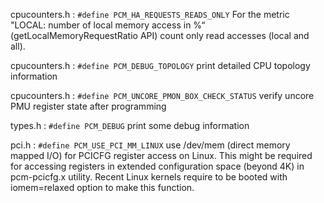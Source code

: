 cpucounters.h : `#define PCM_HA_REQUESTS_READS_ONLY`
For the metric "LOCAL: number of local memory access in %“ (getLocalMemoryRequestRatio API) count only read accesses (local and all).

cpucounters.h : `#define PCM_DEBUG_TOPOLOGY`
print detailed CPU topology information

cpucounters.h : `#define PCM_UNCORE_PMON_BOX_CHECK_STATUS`
verify uncore PMU register state after programming

types.h : `#define PCM_DEBUG`
print some debug information

pci.h : `#define PCM_USE_PCI_MM_LINUX`
use /dev/mem (direct memory mapped I/O) for PCICFG register access on Linux. This might be required for accessing registers in extended configuration space (beyond 4K) in pcm-pcicfg.x utility. Recent Linux kernels require to be booted with iomem=relaxed option to make this function.


